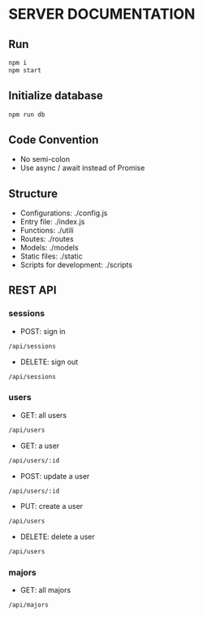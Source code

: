 # SERVER DOCUMENTATION

## Run
```js
npm i
npm start
```

## Initialize database
```js
npm run db 
```

## Code Convention
* No semi-colon
* Use async / await instead of Promise

## Structure
* Configurations: ./config.js
* Entry file: ./index.js
* Functions: ./utili
* Routes: ./routes
* Models: ./models
* Static files: ./static
* Scripts for development: ./scripts

## REST API
### sessions
* POST: sign in
```bash
/api/sessions
```
* DELETE: sign out
```bash
/api/sessions
```

### users
* GET: all users
```bash
/api/users
```
* GET: a user
```bash
/api/users/:id
```
* POST: update a user
```bash
/api/users/:id
```
* PUT: create a user
```bash
/api/users
```
* DELETE: delete a user
```bash
/api/users
```

### majors
* GET: all majors
```bash
/api/majors
```

